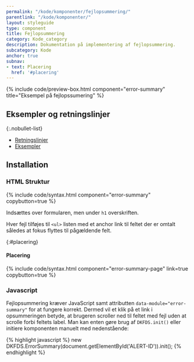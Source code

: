 ```yaml
---
permalink: "/kode/komponenter/fejlopsummering/"
parentlink: "/kode/komponenter/"
layout: styleguide
type: component
title: Fejlopsummering
category: Kode_category
description: Dokumentation på implementering af fejlopsummering.
subcategory: Kode
anchor: true
subnav:
- text: Placering
  href: '#placering'
---
```


{% include code/preview-box.html component="error-summary" title="Eksempel på fejlopssumering" %}

## Eksempler og retningslinjer

{:.nobullet-list}
- <a href="/komponenter/fejlopsummering/#retningslinjer">Retningslinjer</a>
- <a href="/komponenter/fejlopsummering/">Eksempler</a>

## Installation

### HTML Struktur

{% include code/syntax.html component="error-summary" copybutton=true %}

Indsættes over formularen, men under `h1` overskriften.

Hver fejl tilføjes til `<ul>` listen med et anchor link til feltet der er omtalt således at fokus flyttes til pågældende felt.

{:#placering}
#### Placering

{% include code/syntax.html component="error-summary-page" link=true copybutton=true %}


### Javascript
Fejlopsummering kræver JavaScript samt attributten `data-module="error-summary"` for at fungere korrekt. Dermed vil et klik på et link i opsummeringen betyde, at brugeren scroller ned til feltet med fejl uden at scrolle forbi feltets label. Man kan enten gøre brug af `DKFDS.init()` eller initiere komponenten manuelt med nedenstående:

{% highlight javascript %}
new DKFDS.ErrorSummary(document.getElementById('ALERT-ID')).init();
{% endhighlight %}
